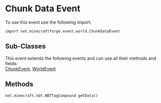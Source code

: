 # Chunk Data Event

To use this event use the following import:
```groovy:no-line-numbers
import net.minecraftforge.event.world.ChunkDataEvent
```

## Sub-Classes
This event extends the following events and can use all their methods and fields: <br>
[ChunkEvent](../chunk_event/index.md), [WorldEvent](../world_event/index.md)

## Methods
```groovy:no-line-numbers
net.minecraft.nbt.NBTTagCompound getData()
```
